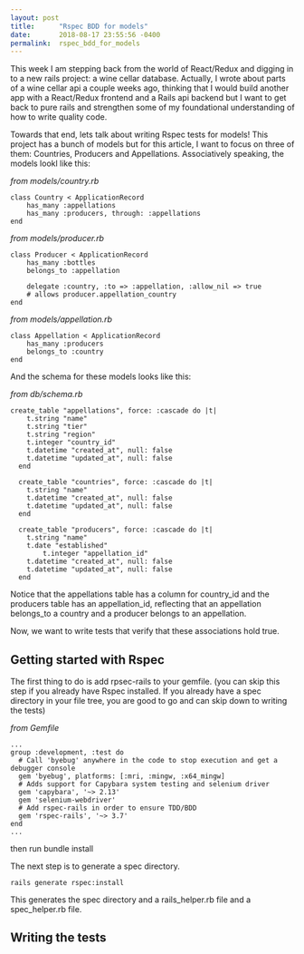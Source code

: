 ```yaml
---
layout: post
title:      "Rspec BDD for models"
date:       2018-08-17 23:55:56 -0400
permalink:  rspec_bdd_for_models
---
```



This week I am stepping back from the world of React/Redux and digging in to a new rails project: a wine cellar database.  Actually, I wrote about parts of a wine cellar api a couple weeks ago, thinking that I would build another app with a React/Redux frontend and a Rails api backend but I want to get back to pure rails and strengthen some of my foundational understanding of how to write quality code. 

Towards that end, lets talk about writing Rspec tests for models!  This project has a bunch of models but for this article, I want to focus on three of them: Countries, Producers and Appellations.  Associatively speaking, the models lookl like this:

*from models/country.rb*
```
class Country < ApplicationRecord
	has_many :appellations
	has_many :producers, through: :appellations
end
```

*from models/producer.rb*
```
class Producer < ApplicationRecord
	has_many :bottles
	belongs_to :appellation

	delegate :country, :to => :appellation, :allow_nil => true
	# allows producer.appellation_country
end
```

*from models/appellation.rb*
```
class Appellation < ApplicationRecord
	has_many :producers
	belongs_to :country
end
```

And the schema for these models looks like this:

*from db/schema.rb*
```
create_table "appellations", force: :cascade do |t|
    t.string "name"
    t.string "tier"
    t.string "region"
    t.integer "country_id"
    t.datetime "created_at", null: false
    t.datetime "updated_at", null: false
  end

  create_table "countries", force: :cascade do |t|
    t.string "name"
    t.datetime "created_at", null: false
    t.datetime "updated_at", null: false
  end

  create_table "producers", force: :cascade do |t|
    t.string "name"
    t.date "established"
		t.integer "appellation_id"
    t.datetime "created_at", null: false
    t.datetime "updated_at", null: false 
  end
```

Notice that the appellations table has a column for country_id and the producers table has an appellation_id, reflecting that an appellation belongs_to a country and a producer belongs to an appellation.

Now, we want to write tests that verify that these associations hold true.



## Getting started with Rspec

The first thing to do is add rpsec-rails to your gemfile.  (you can skip this step if you already have Rspec installed.  If you already have a spec directory in your file tree, you are good to go and can skip down to writing the tests)

*from Gemfile*
```
...
group :development, :test do
  # Call 'byebug' anywhere in the code to stop execution and get a debugger console
  gem 'byebug', platforms: [:mri, :mingw, :x64_mingw]
  # Adds support for Capybara system testing and selenium driver
  gem 'capybara', '~> 2.13'
  gem 'selenium-webdriver'
  # Add rspec-rails in order to ensure TDD/BDD
  gem 'rspec-rails', '~> 3.7'
end
...

```

then run bundle install

The next step is to generate a spec directory. 

```
rails generate rspec:install
```
 This generates the spec directory and a rails_helper.rb file and a spec_helper.rb file.  
 
 
 ## Writing the tests
 
 

